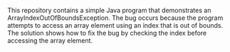 This repository contains a simple Java program that demonstrates an ArrayIndexOutOfBoundsException. The bug occurs because the program attempts to access an array element using an index that is out of bounds. The solution shows how to fix the bug by checking the index before accessing the array element.